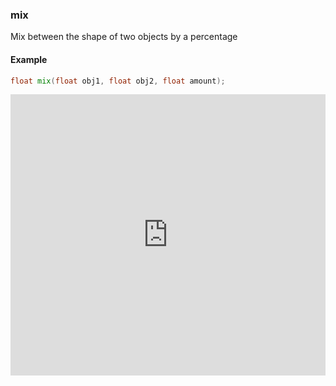 ### mix

Mix between the shape of two objects by a percentage

#### Example
```glsl
float mix(float obj1, float obj2, float amount);
```
<iframe width="100%" height="450px" src="http://localhost:3000/sculpture/-LMjG0XPKeUoPRK1i1GW?example=true&embed=true" frameborder="0"></iframe>